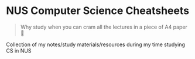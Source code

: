 # NUS Computer Science Cheatsheets

> Why study when you can cram all the lectures in a piece of A4 paper 🤡

Collection of my notes/study materials/resources during my time studying CS in NUS
